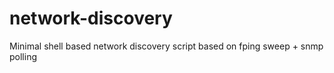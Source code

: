# network-discovery
Minimal shell based network discovery script based on fping sweep + snmp polling
